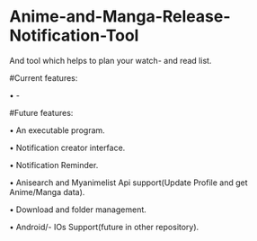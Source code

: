 # Anime-and-Manga-Release-Notification-Tool
And tool which helps to plan your watch- and read list.


#Current features:

• -


#Future features:

• An executable program.

• Notification creator interface.

• Notification Reminder.

• Anisearch and Myanimelist Api support(Update Profile and get Anime/Manga data).

• Download and folder management.

• Android/- IOs Support(future in other repository).
